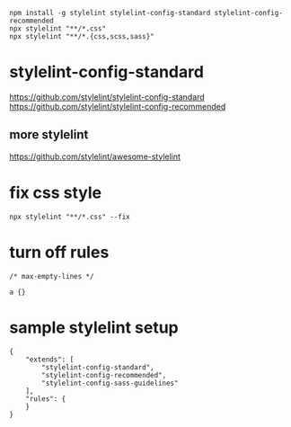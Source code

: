 ```
npm install -g stylelint stylelint-config-standard stylelint-config-recommended
npx stylelint "**/*.css"
npx stylelint "**/*.{css,scss,sass}"
```


# stylelint-config-standard
https://github.com/stylelint/stylelint-config-standard
https://github.com/stylelint/stylelint-config-recommended

## more stylelint
https://github.com/stylelint/awesome-stylelint



# fix css style
```
npx stylelint "**/*.css" --fix 
```

# turn off rules
```
/* max-empty-lines */

a {}
```

# sample stylelint setup
```
{
    "extends": [
        "stylelint-config-standard", 
        "stylelint-config-recommended",
        "stylelint-config-sass-guidelines"
    ],
    "rules": {
    }
}
```
